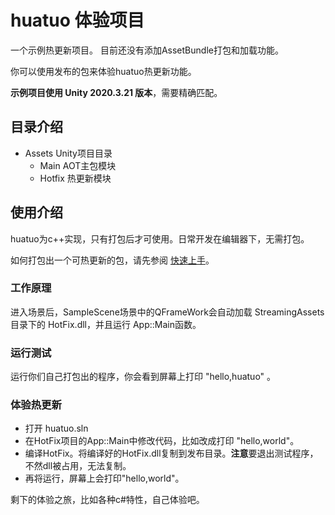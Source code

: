 # huatuo 体验项目

一个示例热更新项目。 目前还没有添加AssetBundle打包和加载功能。

你可以使用发布的包来体验huatuo热更新功能。

**示例项目使用 Unity 2020.3.21 版本**，需要精确匹配。

## 目录介绍

- Assets Unity项目目录
  - Main AOT主包模块
  - Hotfix 热更新模块

## 使用介绍

huatuo为c++实现，只有打包后才可使用。日常开发在编辑器下，无需打包。

如何打包出一个可热更新的包，请先参阅 [快速上手](https://github.com/focus-creative-games/huatuo/blob/main/docs/start_up.md)。

### 工作原理

进入场景后，SampleScene场景中的QFrameWork会自动加载 StreamingAssets目录下的 HotFix.dll，并且运行 App::Main函数。

### 运行测试

运行你们自己打包出的程序，你会看到屏幕上打印 "hello,huatuo" 。

### 体验热更新

- 打开 huatuo.sln
- 在HotFix项目的App::Main中修改代码，比如改成打印 "hello,world"。
- 编译HotFix。将编译好的HotFix.dll复制到发布目录。**注意**要退出测试程序，不然dll被占用，无法复制。
- 再将运行，屏幕上会打印"hello,world"。

剩下的体验之旅，比如各种c#特性，自己体验吧。
